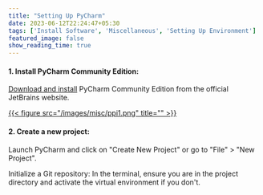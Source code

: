 ```yaml
---
title: "Setting Up PyCharm"
date: 2023-06-12T22:24:47+05:30
tags: ['Install Software', 'Miscellaneous', 'Setting Up Environment']
featured_image: false
show_reading_time: true
---
```

#### 1. Install PyCharm Community Edition:

[Download and install](https://www.jetbrains.com/pycharm/download/)
PyCharm Community Edition from the official JetBrains website.

[{{< figure src="/images/misc/ppi1.png" title="" >}}](/images/misc/ppi1.png)


#### 2. Create a new project:
Launch PyCharm and click on "Create New Project" or 
go to "File" > "New Project".

Initialize a Git repository:
In the terminal, ensure you are in the project directory and activate the virtual environment if you don't.
